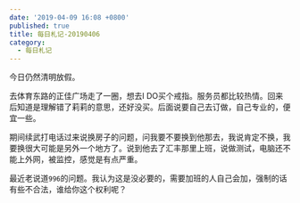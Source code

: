 ```yaml
---
date: '2019-04-09 16:08 +0800'
published: true
title: 每日札记-20190406
category:
  - 每日札记
---
```

今日仍然清明放假。

去体育东路的正佳广场走了一圈，想去I DO买个戒指。服务员都比较热情。回来后知道是理解错了莉莉的意思，还好没买。后面说要自己去订做，自己专业的，便宜一些。

期间续武打电话过来说换房子的问题，问我要不要换到他那去，我说肯定不换，我要换很大可能是另外一个地方了。说到他去了汇丰那里上班，说做测试，电脑还不能上外网，被监控，感觉是有点严重。

最近老说道`996`的问题。我认为这是没必要的，需要加班的人自己会加，强制的话有些不合法，谁给你这个权利呢？